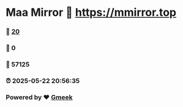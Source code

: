 # Maa Mirror :link: https://mmirror.top 
### :page_facing_up: [20](https://mmirror.top/tag.html) 
### :speech_balloon: 0 
### :hibiscus: 57125 
### :alarm_clock: 2025-05-22 20:56:35 
### Powered by :heart: [Gmeek](https://github.com/Meekdai/Gmeek)
